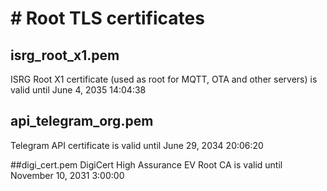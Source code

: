 # # Root TLS certificates

## isrg_root_x1.pem
ISRG Root X1 certificate (used as root for MQTT, OTA and other servers) is valid until June 4, 2035 14:04:38

## api_telegram_org.pem
Telegram API certificate is valid until June 29, 2034 20:06:20

##digi_cert.pem
DigiCert High Assurance EV Root CA is valid until November 10, 2031 3:00:00